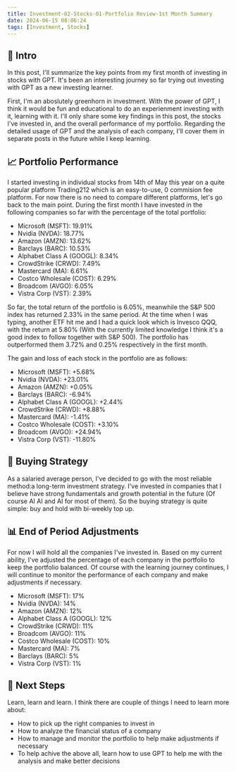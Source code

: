 ```yaml
---
title: Investment-02-Stocks-01-Portfolio Review-1st Month Summary
date: 2024-06-15 08:06:24
tags: [Investment, Stocks]
---
```


## **🔎 Intro**

In this post, I'll summarize the key points from my first month of investing in stocks with GPT. It's been an interesting journey so far trying out investing with GPT as a new investing learner.

<!-- More -->

First, I'm an aboslutely greenhorn in investment. With the power of GPT, I think it would be fun and educational to do an experienment investing with it, learning with it. I'll only share some key findings in this post, the stocks I've invested in, and the overall performance of my portfolio. Regarding the detailed usage of GPT and the analysis of each company, I'll cover them in separate posts in the future while I keep learning.

## **📈 Portfolio Performance**

I started investing in individual stocks from 14th of May this year on a quite popular platform Trading212 which is an easy-to-use, 0 commision fee platform. For now there is no need to compare different platforms, let's go back to the main point. During the first month I have invested in the following companies so far with the percentage of the total portfolio:

- Microsoft (MSFT): 19.91%
- Nvidia (NVDA): 18.77%
- Amazon (AMZN): 13.62%
- Barclays (BARC): 10.53%
- Alphabet Class A (GOOGL): 8.34%
- CrowdStrike (CRWD): 7.49%
- Mastercard (MA): 6.61%
- Costco Wholesale (COST): 6.29%
- Broadcom (AVGO): 6.05%
- Vistra Corp (VST): 2.39%

So far, the total return of the portfolio is 6.05%, meanwhile the S&P 500 index has returned 2.33% in the same period. At the time when I was typing, another ETF hit me and I had a quick look which is Invesco QQQ, with the return at 5.80% (With the currently limited knowledge I think it's a good index to follow together with S&P 500). The portfolio has outperformed them 3.72% and 0.25% respectively in the first month.

The gain and loss of each stock in the portfolio are as follows:

- Microsoft (MSFT): +5.68%
- Nvidia (NVDA): +23.01%
- Amazon (AMZN): +0.05%
- Barclays (BARC): -6.94%
- Alphabet Class A (GOOGL): +2.44%
- CrowdStrike (CRWD): +8.88%
- Mastercard (MA): -1.41%
- Costco Wholesale (COST): +3.10%
- Broadcom (AVGO): +24.94%
- Vistra Corp (VST): -11.80%

## **🛒 Buying Strategy**

As a salaried average person, I've decided to go with the most reliable method:a long-term investment strategy. I've invested in companies that I believe have strong fundamentals and growth potential in the future (Of course AI AI and AI for most of them). So the buying strategy is quite simple: buy and hold with bi-weekly top up.

## **📊 End of Period Adjustments**

For now I will hold all the companies I've invested in. Based on my current ability, I've adjusted the percentage of each company in the portfolio to keep the portfolio balanced. Of course with the learning journey continues, I will continue to monitor the performance of each company and make adjustments if necessary.

- Microsoft (MSFT): 17%
- Nvidia (NVDA): 14%
- Amazon (AMZN): 12%
- Alphabet Class A (GOOGL): 12%
- CrowdStrike (CRWD): 11%
- Broadcom (AVGO): 11%
- Costco Wholesale (COST): 10%
- Mastercard (MA): 7%
- Barclays (BARC): 5%
- Vistra Corp (VST): 1%

## **📝 Next Steps**

Learn, learn and learn. I think there are couple of things I need to learn more about:

- How to pick up the right companies to invest in
- How to analyze the financial status of a company
- How to manage and monitor the portfolio to help make adjustments if necessary
- To help achive the above all, learn how to use GPT to help me with the analysis and make better decisions
